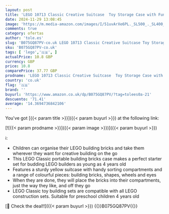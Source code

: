 ```yaml
---
layout: post
title: 'LEGO 10713 Classic Creative Suitcase  Toy Storage Case with Fun Colourful Building Bricks  Gifts for 4 plus Year old Kids  Boys & Girls'
date: 2024-11-29 13:08:45
image: 'https://m.media-amazon.com/images/I/51uvArXe6PL._SL500_._SL400_.jpg'
comments: true
category: ofertas
author: 'tole.es'
slug: 'B075GQ87PV-co.uk LEGO 10713 Classic Creative Suitcase Toy Storage Case...'
sku: 'B075GQ87PV-co.uk'
tags: [ 'lego','🇬🇧', ]
actualPrice: 10.8 GBP
currency: GBP
price: 10.8
comparePrice: 37.77 GBP
prodname: 'LEGO 10713 Classic Creative Suitcase  Toy Storage Case with Fun Colourful Building Bricks  Gifts for 4 plus Year old Kids  Boys & Girls'
country: 'co.uk'
flag: '🇬🇧'
brand: ''
buyurl: 'https://www.amazon.co.uk/dp/B075GQ87PV/?tag=tolees0a-21'
descuento: '71.41'
average: '14.3694736842106'
---
```


You've got [{{< param title >}}]({{< param buyurl >}}) at the following link:

[![{{< param prodname >}}]({{< param image >}})]({{< param buyurl >}})

ℹ️:

- Children can organise their LEGO building bricks and take them wherever they want for creative building on the go
- This LEGO Classic portable building bricks case makes a perfect starter set for budding LEGO builders as young as 4 years old
- Features a sturdy yellow suitcase with handy sorting compartments and a range of colourful pieces: building bricks, shapes, wheels and eyes
- When they are done, they will place the bricks into their compartments, just the way they like, and off they go
- LEGO Classic toy building sets are compatible with all LEGO construction sets. Suitable for preschool children 4 years old

[🛒 Check the deal!!]({{< param buyurl >}})
{{<world>}}B075GQ87PV{{</world>}}
